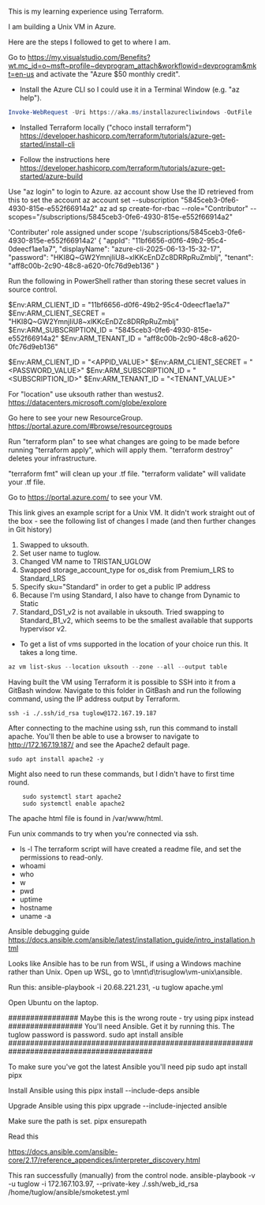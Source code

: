 This is my learning experience using Terraform.

I am building a Unix VM in Azure.

Here are the steps I followed to get to where I am.

Go to https://my.visualstudio.com/Benefits?wt.mc_id=o~msft~profile~devprogram_attach&workflowid=devprogram&mkt=en-us and activate the "Azure $50 monthly credit".

  - Install the Azure CLI so I could use it in a Terminal Window (e.g. "az help").
  ```powershell
Invoke-WebRequest -Uri https://aka.ms/installazurecliwindows -OutFile .\AzureCLI.msi; Start-Process msiexec.exe -Wait -ArgumentList '/I AzureCLI.msi /quiet'; rm .\AzureCLI.msi
```

  - Installed Terraform locally ("choco install terraform") https://developer.hashicorp.com/terraform/tutorials/azure-get-started/install-cli

  - Follow the instructions here https://developer.hashicorp.com/terraform/tutorials/azure-get-started/azure-build

Use "az login" to login to Azure.
az account show
Use the ID retrieved from this to set the account
az account set --subscription "5845ceb3-0fe6-4930-815e-e552f66914a2"
az ad sp create-for-rbac --role="Contributor" --scopes="/subscriptions/5845ceb3-0fe6-4930-815e-e552f66914a2"

'Contributer' role assigned under scope '/subscriptions/5845ceb3-0fe6-4930-815e-e552f66914a2'
{
  "appId": "11bf6656-d0f6-49b2-95c4-0deecf1ae1a7",
  "displayName": "azure-cli-2025-06-13-15-32-17",
  "password": "HKI8Q~GW2YmnjIiU8~xlKKcEnDZc8DRRpRuZmblj",
  "tenant": "aff8c00b-2c90-48c8-a620-0fc76d9eb136"
}

Run the following in PowerShell rather than storing these secret values in source control.

$Env:ARM_CLIENT_ID = "11bf6656-d0f6-49b2-95c4-0deecf1ae1a7"
$Env:ARM_CLIENT_SECRET = "HKI8Q~GW2YmnjIiU8~xlKKcEnDZc8DRRpRuZmblj"
$Env:ARM_SUBSCRIPTION_ID = "5845ceb3-0fe6-4930-815e-e552f66914a2"
$Env:ARM_TENANT_ID = "aff8c00b-2c90-48c8-a620-0fc76d9eb136"



$Env:ARM_CLIENT_ID = "<APPID_VALUE>"
$Env:ARM_CLIENT_SECRET = "<PASSWORD_VALUE>"
$Env:ARM_SUBSCRIPTION_ID = "<SUBSCRIPTION_ID>"
$Env:ARM_TENANT_ID = "<TENANT_VALUE>"

For "location" use uksouth rather than westus2.
https://datacenters.microsoft.com/globe/explore


Go here to see your new ResourceGroup.
https://portal.azure.com/#browse/resourcegroups

Run "terraform plan" to see what changes are going to be made before running "terraform apply", which will apply them.
"terraform destroy" deletes your infrastructure.

"terraform fmt" will clean up your .tf file.
"terraform validate" will validate your .tf file.


Go to https://portal.azure.com/ to see your VM.

This link gives an example script for a Unix VM. It didn't work straight out of the box - see the following list of changes I made (and then further changes in Git history)

1. Swapped to uksouth.
1. Set user name to tuglow.
1. Changed VM name to TRISTAN_UGLOW
1. Swapped storage_account_type for os_disk from Premium_LRS to Standard_LRS
1. Specify sku="Standard" in order to get a public IP address
1. Because I'm using Standard, I also have to change from Dynamic to Static
1. Standard_DS1_v2 is not available in uksouth. Tried swapping to Standard_B1_v2, which seems to be the smallest available that supports hypervisor v2.

  - To get a list of vms supported in the location of your choice run this. It takes a long time.
```powershell
az vm list-skus --location uksouth --zone --all --output table
```   

Having built the VM using Terraform it is possible to SSH into it from a GitBash window.
Navigate to this folder in GitBash and run the following command, using the IP address output by Terraform.
```gitbash
ssh -i ./.ssh/id_rsa tuglow@172.167.19.187
```

After connecting to the machine using ssh, run this command to install apache. You'll then be able to use a browser to navigate to http://172.167.19.187/ and see the Apache2 default page.
```
sudo apt install apache2 -y
```
Might also need to run these commands, but I didn't have to first time round.
```
	sudo systemctl start apache2
	sudo systemctl enable apache2
```
The apache html file is found in /var/www/html.

Fun unix commands to try when you're connected via ssh.
 - ls -l    The terraform script will have created a readme file, and set the permissions to read-only.
 - whoami
 - who
 - w
 - pwd
 - uptime
 - hostname
 - uname -a


Ansible debugging guide
https://docs.ansible.com/ansible/latest/installation_guide/intro_installation.html


Looks like Ansible has to be run from WSL, if using a Windows machine rather than Unix.
Open up WSL, go to \mnt\d\trisuglow\vm-unix\ansible.

Run this:  ansible-playbook -i 20.68.221.231, -u tuglow apache.yml



Open Ubuntu on the laptop.

################ Maybe this is the wrong route - try using pipx instead #################
You'll need Ansible. Get it by running this. The tuglow password is password.
sudo apt install ansible
#########################################################################################

To make sure you've got the latest Ansible you'll need pip
sudo apt install pipx

Install Ansible using this
pipx install --include-deps ansible

Upgrade Ansible using this
pipx upgrade --include-injected ansible

Make sure the path is set.
pipx ensurepath


Read this

https://docs.ansible.com/ansible-core/2.17/reference_appendices/interpreter_discovery.html



This ran successfully (manually) from the control node.
 ansible-playbook -v -u tuglow -i 172.167.103.97, --private-key ./.ssh/web_id_rsa /home/tuglow/ansible/smoketest.yml